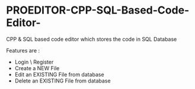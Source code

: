 # PROEDITOR-CPP-SQL-Based-Code-Editor-

CPP & SQL based code editor which stores the code in SQL Database

Features are : 

- Login \ Register
- Create a NEW File
- Edit an EXISTING File from database
- Delete an EXISTING File from database
